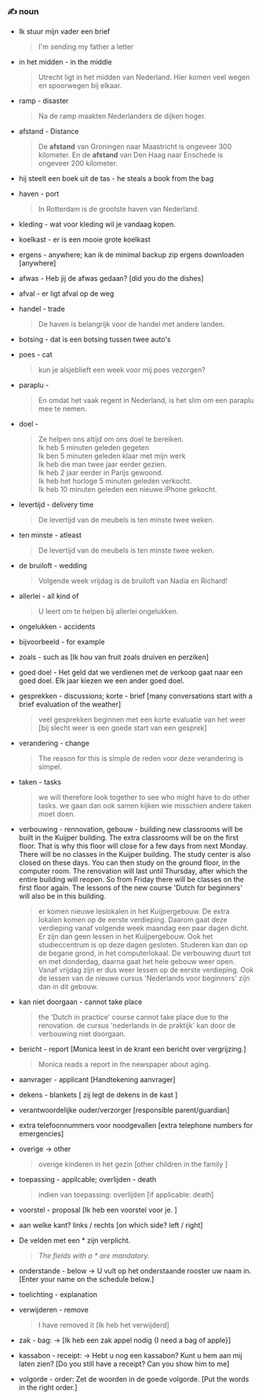 ### :writing_hand: noun

- Ik stuur mijn vader een brief 
    > I'm sending my father a letter  
- in het midden - in the middle
    > Utrecht ligt in het midden van Nederland. Hier komen veel wegen en spoorwegen bij elkaar.
- ramp - disaster
    > Na de ramp maakten Nederlanders de dijken hoger.
- afstand - Distance
    > De **afstand** van Groningen naar Maastricht is ongeveer 300 kilometer.
    > En de **afstand** van Den Haag naar Enschede is ongeveer 200 kilometer.
- hij steelt een boek uit de tas - he steals a book from the bag  
- haven - port
    > In Rotterdam is de grootste haven van Nederland.
- kleding - wat voor kleding wil je vandaag kopen.  
- koelkast - er is een mooie grote koelkast  
- ergens - anywhere; kan ik de minimal backup zip ergens downloaden [anywhere]  
- afwas - Heb jij de afwas gedaan? [did you do the dishes]  
- afval - er ligt afval op de weg  
- handel - trade
    > De haven is belangrijk voor de handel met andere landen.
- botsing - dat is een botsing tussen twee auto's  
- poes - cat  
    > kun je alsjeblieft een week voor mij poes vezorgen?
- paraplu -
    > En omdat het vaak regent in Nederland, is het slim om een paraplu mee te nemen.
- doel - 
    > Ze helpen ons altijd om ons doel te bereiken.  
      Ik heb 5 minuten geleden gegeten  
      Ik ben 5 minuten geleden klaar met mijn werk  
      Ik heb die man twee jaar eerder gezien.  
      Ik heb 2 jaar eerder in Parijs gewoond.  
      Ik heb het horloge 5 minuten geleden verkocht.  
      Ik heb 10 minuten geleden een nieuwe iPhone gekocht.  

- levertijd - delivery time
    > De levertijd van de meubels is ten minste twee weken.
- ten minste - atleast
    > De levertijd van de meubels is ten minste twee weken.
- de bruiloft - wedding
    > Volgende week vrijdag is de bruiloft van Nadia en Richard!
- allerlei - all kind of
    > U leert om te helpen bij allerlei ongelukken.
- ongelukken - accidents
- bijvoorbeeld - for example
- zoals - such as [Ik hou van fruit zoals druiven en perziken]
- goed doel - Het geld dat we verdienen met de verkoop gaat naar een goed doel. Elk jaar kiezen we een ander goed doel.
- gesprekken - discussions; korte - brief [many conversations start with a brief evaluation of the weather]
    > veel gesprekken beginnen met een korte evaluatie van het weer [bij slecht weer is een goede start van een gesprek]
- verandering - change
    > The reason for this is simple
    > de reden voor deze verandering is simpel.
- taken - tasks
    > we will therefore look together to see who might have to do other tasks.
    > we gaan dan ook samen kijken wie misschien andere taken moet doen.
- verbouwing - rennovation, gebouw - building
    new classrooms will be built in the Kuijper building. The extra classrooms will be on the first floor. That is why this floor will close for a few days from next Monday. There will be no classes in the Kuijper building. The study center is also closed on these days. You can then study on the ground floor, in the computer room. The renovation will last until Thursday, after which the entire building will reopen. So from Friday there will be classes on the first floor again. The lessons of the new course 'Dutch for beginners' will also be in this building.
    > er komen nieuwe leslokalen in het Kuijpergebouw. De extra lokalen komen op de eerste verdieping. Daarom gaat deze verdieping vanaf volgende week maandag een paar dagen dicht. Er zijn dan geen lessen in het Kuijpergebouw. Ook het studieccentrum is op deze dagen gesloten. Studeren kan dan op de begane grond, in het computerlokaal. De verbouwing duurt tot en met donderdag, daarna gaat het hele gebouw weer open. Vanaf vrijdag zijn er dus weer lessen op de eerste verdieping. Ook de lessen van de nieuwe cursus 'Nederlands voor beginners' zijn dan in dit gebouw.

- kan niet doorgaan - cannot take place
    > the 'Dutch in practice' course cannot take place due to the renovation.
    > de cursus 'nederlands in de praktijk' kan door de verbouwing niet doorgaan.
- bericht - report [Monica leest in de krant een bericht over vergrijzing.]
    > Monica reads a report in the newspaper about aging.
- aanvrager - applicant [Handtekening aanvrager]
- dekens - blankets [ zij legt de dekens in de kast ]
- verantwoordelijke ouder/verzorger [responsible parent/guardian]
- extra telefoonnummers voor noodgevallen [extra telephone numbers for emergencies]

- overige -> other
    > overige kinderen in het gezin [other children in the family ]
- toepassing - appilcable; overlijden - death
    > indien van toepassing: overlijden [if applicable: death]  
- voorstel - proposal [Ik heb een voorstel voor je. ]
- aan welke kant? links / rechts [on which side? left / right]
- De velden met een * zijn verplicht. 
    > *The fields with a * are mandatory.*
- onderstande - below -> U vult op het onderstaande rooster uw naam in. [Enter your name on the schedule below.]
- toelichting - explanation
- verwijderen - remove
    > I have removed it [Ik heb het verwijderd]
- zak - bag: -> [Ik heb een zak appel nodig {I need a bag of apple}]
- kassabon - receipt: -> Hebt u nog een kassabon? Kunt u hem aan mij laten zien? [Do you still have a receipt? Can you show him to me]
- volgorde - order: Zet de woorden in de goede volgorde. [Put the words in the right order.]
